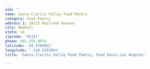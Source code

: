 ```yaml
---
uid: ''
name: Santa Clarita Valley Food Pantry
category: Food Pantry
address_1: 24133 Railroad Avenue
city: Newhall
state: CA
zipcode: '91321'
phone: 661.255.9078
latitude: '34.3765012'
longitude: '-118.5252054'
title: 'Santa Clarita Valley Food Pantry, Food Oasis Los Angeles'

---
```

